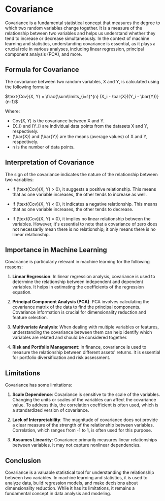# Covariance

Covariance is a fundamental statistical concept that measures the degree to which two random variables change together. It is a measure of the relationship between two variables and helps us understand whether they tend to increase or decrease simultaneously. In the context of machine learning and statistics, understanding covariance is essential, as it plays a crucial role in various analyses, including linear regression, principal component analysis (PCA), and more.

## Formula for Covariance

The covariance between two random variables, X and Y, is calculated using the following formula:

$\text{Cov}(X, Y) = \frac{\sum\limits_{i=1}^{n} (X_i - \bar{X})(Y_i - \bar{Y})}{n-1}$

Where:
- $\text{Cov}(X, Y)$ is the covariance between X and Y.
- \(X_i\) and \(Y_i\) are individual data points from the datasets X and Y, respectively.
- \(\bar{X}\) and \(\bar{Y}\) are the means (average values) of X and Y, respectively.
- n is the number of data points.

## Interpretation of Covariance

The sign of the covariance indicates the nature of the relationship between two variables:

- If \(\text{Cov}(X, Y) > 0\), it suggests a positive relationship. This means that as one variable increases, the other tends to increase as well.

- If \(\text{Cov}(X, Y) < 0\), it indicates a negative relationship. This means that as one variable increases, the other tends to decrease.

- If \(\text{Cov}(X, Y) = 0\), it implies no linear relationship between the variables. However, it's essential to note that a covariance of zero does not necessarily mean there is no relationship; it only means there is no linear relationship.

## Importance in Machine Learning

Covariance is particularly relevant in machine learning for the following reasons:

1. **Linear Regression**: In linear regression analysis, covariance is used to determine the relationship between independent and dependent variables. It helps in estimating the coefficients of the regression equation.

2. **Principal Component Analysis (PCA)**: PCA involves calculating the covariance matrix of the data to find the principal components. Covariance information is crucial for dimensionality reduction and feature selection.

3. **Multivariate Analysis**: When dealing with multiple variables or features, understanding the covariance between them can help identify which variables are related and should be considered together.

4. **Risk and Portfolio Management**: In finance, covariance is used to measure the relationship between different assets' returns. It is essential for portfolio diversification and risk assessment.

## Limitations

Covariance has some limitations:

1. **Scale Dependence**: Covariance is sensitive to the scale of the variables. Changing the units or scales of the variables can affect the covariance value. To address this, the correlation coefficient is often used, which is a standardized version of covariance.

2. **Lack of Interpretability**: The magnitude of covariance does not provide a clear measure of the strength of the relationship between variables. Correlation, which ranges from -1 to 1, is often used for this purpose.

3. **Assumes Linearity**: Covariance primarily measures linear relationships between variables. It may not capture nonlinear dependencies.

## Conclusion

Covariance is a valuable statistical tool for understanding the relationship between two variables. In machine learning and statistics, it is used to analyze data, build regression models, and make decisions about dimensionality reduction. While it has its limitations, it remains a fundamental concept in data analysis and modeling.
